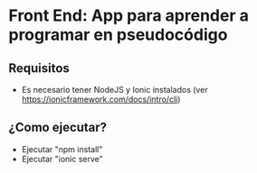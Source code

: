 # Front End: App para aprender a programar en pseudocódigo

## Requisitos

* Es necesario tener NodeJS y Ionic instalados (ver https://ionicframework.com/docs/intro/cli)

## ¿Como ejecutar?

* Ejecutar "npm install"
* Ejecutar "ionic serve"